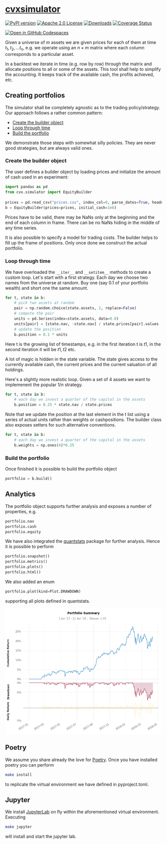 # [cvxsimulator](https://www.cvxgrp.org/simulator/book)

[![PyPI version](https://badge.fury.io/py/cvxsimulator.svg)](https://badge.fury.io/py/cvxsimulator)
[![Apache 2.0 License](https://img.shields.io/badge/License-APACHEv2-brightgreen.svg)](https://github.com/cvxgrp/simulator/blob/master/LICENSE)
[![Downloads](https://static.pepy.tech/personalized-badge/cvxsimulator?period=month&units=international_system&left_color=black&right_color=orange&left_text=PyPI%20downloads%20per%20month)](https://pepy.tech/project/cvxsimulator)
[![Coverage Status](https://coveralls.io/repos/github/cvxgrp/simulator/badge.png?branch=main)](https://coveralls.io/github/cvxgrp/simulator?branch=main)

[![Open in GitHub Codespaces](https://github.com/codespaces/badge.svg)](https://codespaces.new/cvxgrp/simulator)

Given a universe of $m$ assets we are given prices for each of them at
time $t_1, t_2, \ldots t_n$, e.g. we operate using an $n \times m$ matrix where
each column corresponds to a particular asset.

In a backtest we iterate in time (e.g. row by row) through the matrix and
allocate positions to all or some of the assets. This tool shall help to
simplify the accounting. It keeps track of the available cash,
the profits achieved, etc.

## Creating portfolios

The simulator shall be completely agnostic as to the trading policy/strategy.
Our approach follows a rather common pattern:

* [Create the builder object](#create-the-builder-object)
* [Loop through time](#loop-through-time)
* [Build the portfolio](#build-the-portfolio)

We demonstrate those steps with somewhat silly policies.
They are never good strategies, but are always valid ones.

### Create the builder object

The user defines a builder object by loading prices
and initialize the amount of cash used in an experiment:

```python
import pandas as pd
from cvx.simulator import EquityBuilder

prices = pd.read_csv("prices.csv", index_col=0, parse_dates=True, header=0)
b = EquityBuilder(prices=prices, initial_cash=1e6)
```

Prices have to be valid, there may be NaNs only at the beginning and the end of
each column in frame.
There can be no NaNs hiding in the middle of any time series.

It is also possible to specify a model for trading costs.
The builder helps to fill up the frame of positions. Only once done
we construct the actual portfolio.

### Loop through time

We have overloaded the `__iter__` and `__setitem__` methods to create a custom loop.
Let's start with a first strategy. Each day we choose two names from the
universe at random.
Buy one (say 0.1 of your portfolio wealth) and short one the same amount.

```python
for t, state in b:
    # pick two assets at random
    pair = np.random.choice(state.assets, 2, replace=False)
    # compute the pair
    units = pd.Series(index=state.assets, data=0.0)
    units[pair] = [state.nav, -state.nav] / state.prices[pair].values
    # update the position
    b.position = 0.1 * units
```

Here t is the growing list of timestamps, e.g. in the first iteration
t is $t1$, in the second iteration it will be $t1, t2$ etc.

A lot of magic is hidden in the state variable.
The state gives access to the currently available cash, the current prices
and the current valuation of all holdings.

Here's a slightly more realistic loop. Given a set of $4$ assets we want to
implemenent the popular $1/n$ strategy.

```python
for t, state in b:
    # each day we invest a quarter of the capital in the assets
    b.position = 0.25 * state.nav / state.prices
```

Note that we update the position at the last element in the t list
using a series of actual units rather than weights or cashpositions.
The builder class also exposes setters for such alternative conventions.

```python
for t, state in b:
    # each day we invest a quarter of the capital in the assets
    b.weights = np.ones(4)*0.25
```

### Build the portfolio

Once finished it is possible to build the portfolio object

```python
portfolio = b.build()
```

## Analytics

The portfolio object supports further analysis and exposes
a number of properties, e.g.

```python
portfolio.nav
portfolio.cash
portfolio.equity
```

We have also integrated the [quantstats](https://github.com/ranaroussi/quantstats)
package for further analysis. Hence it is possible to perform

```python
portfolio.snapshot()
portfolio.metrics()
portfolio.plots()
portfolio.html()
```

We also added an enum

```python
portfolio.plot(kind=Plot.DRAWDOWN)
```

supporting all plots defined in quantstats.

![quantstats](https://raw.githubusercontent.com/cvxgrp/simulator/main/portfolio.png)

## Poetry

We assume you share already the love for [Poetry](https://python-poetry.org).
Once you have installed poetry you can perform

```bash
make install
```

to replicate the virtual environment we have defined in pyproject.toml.

## Jupyter

We install [JupyterLab](https://jupyter.org) on fly within the aforementioned
virtual environment. Executing

```bash
make jupyter
```

will install and start the jupyter lab.
